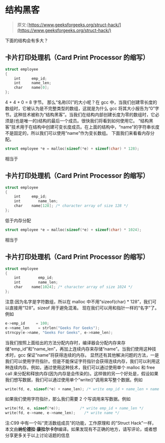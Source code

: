 # 结构黑客

> 原文:[https://www.geeksforgeeks.org/struct-hack/](https://www.geeksforgeeks.org/struct-hack/)

下面的结构会有多大？

## 卡片打印处理机（Card Print Processor 的缩写）

```cpp
struct employee
{
    int     emp_id;
    int     name_len;
    char    name[0];
};
```

4 + 4 + 0 = 8 字节。
那么“名称[0]”的大小呢？在 gcc 中，当我们创建零长度的数组时，它被认为是不完整类型的数组，这就是为什么 gcc 将其大小报告为“0”字节。这种技术被称为“结构黑客”。当我们在结构内部创建长度为零的数组时，它必须是(也是唯一的)结构的最后一个成员。很快我们将看到如何使用它。
“结构黑客”技术用于在结构中创建可变长度成员。在上面的结构中，“name”的字符串长度不是固定的，所以我们可以使用“name”作为变长数组。
下面我们来看看内存分配。

```cpp
struct employee *e = malloc(sizeof(*e) + sizeof(char) * 128); 
```

相当于

## 卡片打印处理机（Card Print Processor 的缩写）

```cpp
struct employee
{
    int     emp_id;
    int        name_len;
    char    name[128]; /* character array of size 128 */
};
```

低于内存分配

```cpp
struct employee *e = malloc(sizeof(*e) + sizeof(char) * 1024); 
```

相当于

## 卡片打印处理机（Card Print Processor 的缩写）

```cpp
struct employee
{
    int        emp_id;
    int        name_len;
    char    name[1024]; /* character array of size 1024 */
};
```

注意:因为名字是字符数组，所以在 malloc 中不用“sizeof(char) * 128”，我们可以直接用“128”。sizeof 用于避免混淆。
现在我们可以用和指针一样的“名字”了。例如

```cpp
e->emp_id     = 100;
e->name_len    = strlen("Geeks For Geeks");
strncpy(e->name, "Geeks For Geeks", e->name_len);
```

当我们按照上面给出的方法分配内存时，编译器会分配内存来存储“emp_id”和“name_len”，再加上连续内存来存储“name”。当我们使用这种技术时，gcc 保证“name”将获得连续的内存。
显然还有其他解决问题的方法，一是我们可以使用字符指针。但是不能保证字符指针会获得连续内存，我们可以利用这种连续内存。例如，通过使用这种技术，我们可以通过使用单个 malloc 和 free call 来分配和释放内存(因为内存是会传染的)。这样做的另一个好处是，假设如果我们想写数据，我们可以通过使用单个“write()”调用来写整个数据。例如

```cpp
write(fd, e, sizeof(*e) + name_len); /* write emp_id + name_len + name */ 
```

如果我们使用字符指针，那么我们需要 2 个写调用来写数据。例如

```cpp
write(fd, e, sizeof(*e));         /* write emp_id + name_len */
write(fd, e->name, e->name_len);    /* write name */
```

注:C99 中有一个叫“灵活数组成员”的功能，工作原理和
的“Struct Hack”一样，本文由**纳伦德拉·康拉尔卡尔**编译。如果发现有不正确的地方，请写评论，或者想分享更多关于以上讨论话题的信息